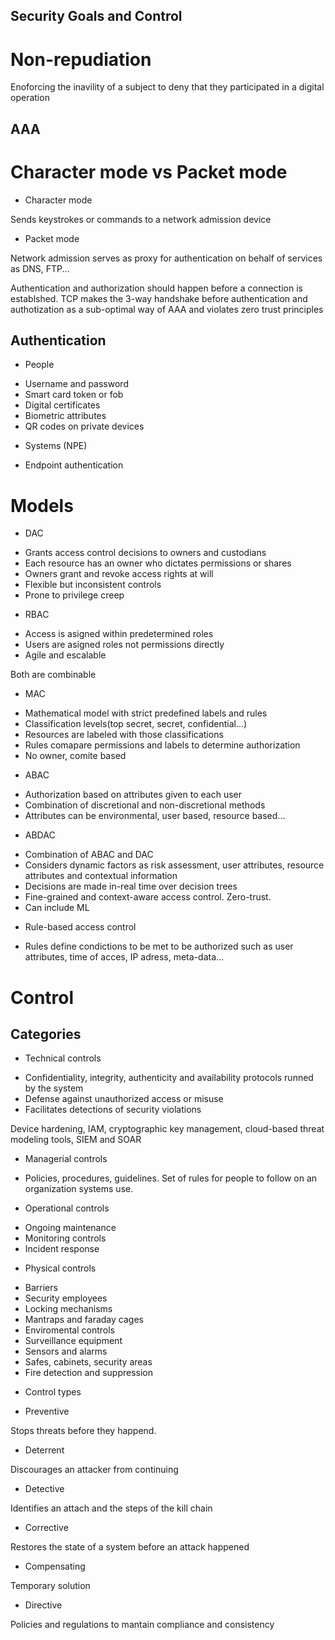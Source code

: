 ## Security Goals and Control

# Non-repudiation

Enoforcing the inavility of a subject to deny that they participated in a digital operation

## AAA

# Character mode vs Packet mode

* Character mode

Sends keystrokes or commands to a network admission device

* Packet mode

Network admission serves as proxy for authentication on behalf of services as DNS, FTP...

Authentication and authorization should happen before a connection is establshed. TCP makes the 3-way handshake before authentication and authotization as a sub-optimal way of AAA and violates zero trust principles


## Authentication

* People

- Username and password
- Smart card token or fob
- Digital certificates
- Biometric attributes
- QR codes on private devices

* Systems (NPE)

- Endpoint authentication 

# Models

* DAC

- Grants access control decisions to owners and custodians
- Each resource has an owner who dictates permissions or shares
- Owners grant and revoke access rights at will
- Flexible but inconsistent controls
- Prone to privilege creep

* RBAC

- Access is asigned within predetermined roles
- Users are asigned roles not permissions directly
- Agile and escalable


Both are combinable

* MAC

- Mathematical model with strict predefined labels and rules
- Classification levels(top secret, secret, confidential...)
- Resources are labeled with those classifications
- Rules comapare permissions and labels to determine authorization
- No owner, comite based

* ABAC

- Authorization based on attributes given to each user
- Combination of discretional and non-discretional methods
- Attributes can be environmental, user based, resource based...

* ABDAC

- Combination of ABAC and DAC
- Considers dynamic factors as risk assessment, user attributes, resource attributes and contextual information
- Decisions are made in-real time over decision trees
- Fine-grained and context-aware access control. Zero-trust.
- Can include ML

* Rule-based access control

- Rules define condictions to be met to be authorized such as user attributes, time of acces, IP adress, meta-data...

# Control

## Categories

* Technical controls

- Confidentiality, integrity, authenticity and availability protocols runned by the system
- Defense against unauthorized access or misuse
- Facilitates detections of security violations 

Device hardening, IAM, cryptographic key management, cloud-based threat modeling tools, SIEM and SOAR

* Managerial controls

- Policies, procedures, guidelines. Set of rules for people to follow on an organization systems use.

* Operational controls

- Ongoing maintenance
- Monitoring controls
- Incident response

* Physical controls

- Barriers
- Security employees
- Locking mechanisms
- Mantraps and faraday cages
- Enviromental controls
- Surveillance equipment
- Sensors and alarms
- Safes, cabinets, security areas
- Fire detection and suppression

* Control types

- Preventive

Stops threats before they happend. 
- Deterrent

Discourages an attacker from continuing

- Detective

Identifies an attach and the steps of the kill chain
- Corrective

Restores the state of a system before an attack happened
- Compensating

Temporary solution

- Directive

Policies and regulations to mantain compliance and consistency
